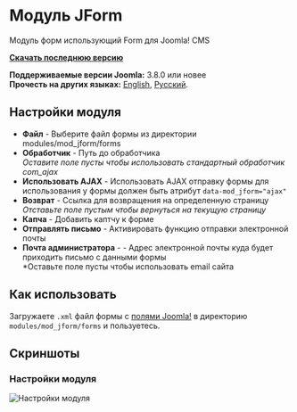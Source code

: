 # Модуль JForm
Модуль форм использующий Form для Joomla! CMS

**[Скачать последнюю версию](https://github.com/Septdir/mod_jform/releases/latest)**   

**Поддерживаемые версии Joomla:** 3.8.0 или новее  
**Прочесть на других языках:**
[English](https://github.com/Septdir/mod_jform/blob/master/README.md), 
[Русский](https://github.com/Septdir/mod_jform/blob/master/README.ru-RU.md).


## Настройки модуля
* **Файл** - Выберите файл формы из директории modules/mod_jform/forms
* **Обработчик** - Путь до обработчика  
*Оставите поле пусты чтобы использовать стандартный обработчик com_ajax*
* **Использовать AJAX** - Использовать AJAX отправку формы для использования у формы должен быть атрибут `data-mod_jform="ajax"`
* **Возврат** - Ссылка для возвращения на определенную страницу  
*Отставьте поле пустым чтобы вернуться на текущую страницу*
* **Капча** - Добавить каптчу к форме
* **Отправлять письмо** - Активировать функцию отправки электронной почты
* **Почта администратора** - - Адрес электронной почты куда будет приходить письмо с данными формы  
*Оставьте поле пусты чтобы использовать email сайта


## Как использовать
Загружаете `.xml` файл формы с [полями Joomla!](https://docs.joomla.org/Form_field) в директорию `modules/mod_jform/forms` и пользуетесь. 


## Скриншоты
### Настройки модуля
![Настройки модуля](https://septdir.ru/images/blog/41/params-ru.jpg)

